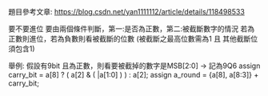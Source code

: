 題目參考文章: 
https://blog.csdn.net/yan1111112/article/details/118498533

要不要進位 要由兩個條件判斷，第一:是否為正數，第二:被截斷數字的情況
若為正數則進位，若為負數則看被截斷的位數 (被截斷之最高位數需為1 且 其他截斷位須包含1)

舉例:
假設有9bit 且為正數，則看要被截掉的數字是MSB[2:0] -> 記為9Q6
assign carry_bit = a[8] ? ( a[2] & ( |a[1:0] ) ) : a[2];
assign a_round = {a[8], a[8:3]} + carry_bit;

